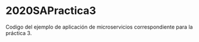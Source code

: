 # 2020SAPractica3
Codigo del ejemplo de aplicación de microservicios correspondiente para la práctica 3.
